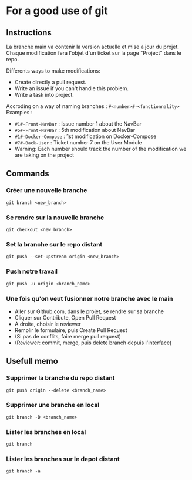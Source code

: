 # For a good use of git

## Instructions

La branche main va contenir la version actuelle et mise a jour du projet.
Chaque modification fera l'objet d'un ticket sur la page "Project" dans le repo.

Differents ways to make modifications:
- Create directly a pull request.
- Write an issue if you can't handle this problem.
- Write a task into project.

Accroding on a way of naming branches :
`#<number>#-<functionnality>`
Examples :
- `#1#-Front-NavBar` : Issue number 1 about the NavBar
- `#5#-Front-NavBar` : 5th modification about NavBar
- `#1#-Docker-Compose` : 1st modification on Docker-Compose
- `#7#-Back-User` : Ticket number 7 on the User Module
- Warning: Each number should track the number of the modification we are taking on the project

## Commands

### Créer une nouvelle branche
`git branch <new_branch>`

### Se rendre sur la nouvelle branche
`git checkout <new_branch>`

### Set la branche sur le repo distant
`git push --set-upstream origin <new_branch>`

### Push notre travail
`git push -u origin <branch_name>`

### Une fois qu'on veut fusionner notre branche avec le main
- Aller sur Github.com, dans le projet, se rendre sur sa branche
- Cliquer sur Contribute, Open Pull Request
- A droite, choisir le reviewer
- Remplir le formulaire, puis Create Pull Request
- (Si pas de conflits, faire merge pull request)
- (Reviewer: commit, merge, puis delete branch depuis l'interface)

## Usefull memo

### Supprimer la branche du repo distant
`git push origin --delete <branch_name>`

### Supprimer une branche en local
`git branch -D <branch_name>`

### Lister les branches en local
`git branch`

### Lister les branches sur le depot distant
`git branch -a`